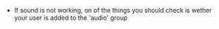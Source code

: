 * If sound is not working, on of the things you should check is wether your user is added to the 'audio' group
